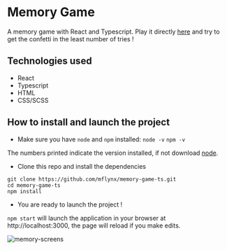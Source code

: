 # Memory Game

A memory game with React and Typescript.
Play it directly [here](https://mflynx-memory-game.netlify.app/) and try to get the confetti in the least number of tries !

## Technologies used

- React
- Typescript
- HTML
- CSS/SCSS

## How to install and launch the project

- Make sure you have `node` and `npm` installed: `node -v` `npm -v`

The numbers printed indicate the version installed, if not download [node](https://nodejs.org/en/).

- Clone this repo and install the dependencies

```
git clone https://github.com/mflynx/memory-game-ts.git
cd memory-game-ts
npm install
```

- You are ready to launch the project !

`npm start` will launch the application in your browser at http://localhost:3000, the page will reload if you make edits.


![memory-screens](https://user-images.githubusercontent.com/75902373/197570104-12588fcb-5060-4f57-993c-07510dd60501.png)
